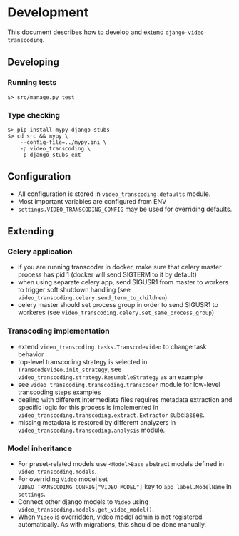 Development
===========

This document describes how to develop and extend 
`django-video-transcoding`.

Developing
----------

### Running tests

```shell
$> src/manage.py test
```

### Type checking

```shell 
$> pip install mypy django-stubs
$> cd src && mypy \
    --config-file=../mypy.ini \
    -p video_transcoding \
    -p django_stubs_ext
```

Configuration
-------------

* All configuration is stored in `video_transcoding.defaults` module.
* Most important variables are configured from ENV
* `settings.VIDEO_TRANSCODING_CONFIG` may be used for overriding defaults.


Extending
---------

### Celery application

* if you are running transcoder in docker, make sure that celery master process
  has pid 1 (docker will send SIGTERM to it by default)
* when using separate celery app, send SIGUSR1 from master to workers to trigger
  soft shutdown handling
  (see `video_transcoding.celery.send_term_to_children`)
* celery master should set process group in order to send SIGUSR1 to workeres
  (see `video_transcoding.celery.set_same_process_group`)

### Transcoding implementation

* extend `video_transcoding.tasks.TranscodeVideo` to change task behavior
* top-level transcoding strategy is selected in `TranscodeVideo.init_strategy`,
  see `video_transcoding.strategy.ResumableStrategy` as an example
* see `video_transcoding.transcoding.transcoder` module for low-level 
  transcoding steps examples
* dealing with different intermediate files requires metadata extraction and
  specific logic for this process is implemented in 
  `video_transcoding.transcoding.extract.Extractor` subclasses. 
* missing metadata is restored by different analyzers in 
  `video_transcoding.transcoding.analysis` module.

### Model inheritance

* For preset-related models use `<Model>Base` abstract models defined in 
  `video_transcoding.models`.
* For overriding `Video` model set `VIDEO_TRANSCODING_CONFIG["VIDEO_MODEL"]`
  key to `app_label.ModelName` in `settings`.
* Connect other django models to `Video` using
  `video_transcoding.models.get_video_model()`.
* When `Video` is overridden, video model admin is not registered automatically. 
  As with migrations, this should be done manually.
